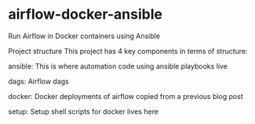 # airflow-docker-ansible

Run Airflow in Docker containers using Ansible

Project structure
This project has 4 key components in terms of structure:

ansible: This is where automation code using ansible playbooks live

dags: Airflow dags

docker: Docker deployments of airflow copied from a previous blog post

setup: Setup shell scripts for docker lives here